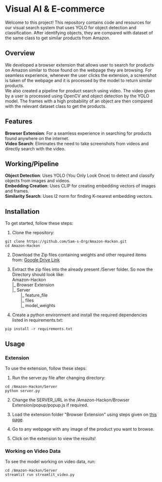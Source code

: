 # Visual AI & E-commerce
Welcome to this project! This repository contains code and resources for our visual search system that uses YOLO for object detection and classification. After identifying objects, they are compared with dataset of the same class to get similar products from Amazon.

## Overview
We developed a browser extension that allows user to search for products on Amazon similar to those found on the webpage they are browsing. For seamless experience, whenever the user clicks the extension, a screenshot is taken of the webpage and it is processed by the model to return similar products.\
We also created a pipeline for product search using video. The video given by a user is processed using OpenCV and object detection by the YOLO model. The frames with a high probability of an object are then compared with the relevant dataset class to get the products. 

## Features
**Browser Extension**: For a seamless experience in searching for products found anywhere on the internet.\
**Video Search**: Eliminates the need to take screenshots from videos and directly search with the video.

## Working/Pipeline
**Object Detection**: Uses YOLO (You Only Look Once) to detect and classify objects from images and videos.\
**Embedding Creation**: Uses CLIP for creating embedding vectors of images and frames.\
**Similarity Search**: Uses l2 norm for finding K-nearest embedding vectors.

## Installation
To get started, follow these steps:
1. Clone the repository:
```
git clone https://github.com/Sam-s-Org/Amazon-Hackon.git
cd Amazon-Hackon
```

2. Download the Zip files containing weights and other required items from: 
[Google Drive Link](https://drive.google.com/drive/folders/140h13DtZQCHc5Zt5CF00I3equNDAKSN7)

3. Extract the zip files into the already present /Server folder. So now the Directory should look like:\
Amazon-Hackon\
|_ Browser Extension\
|_ Server\
  |_ feature_file\
  |_ files\
  |_ model_weights

4. Create a python environment and install the required dependencies listed in requirements.txt:
```
pip install -r requirements.txt
```

## Usage
### Extension
To use the extension, follow these steps:
1. Run the server.py file after changing directory:
``` 
cd /Amazon-Hackon/Server
python server.py
```
2. Change the SERVER_URL in the /Amazon-Hackon/Browser Extension/popup/popup.js if required.

3. Load the extension folder "Browser Extension" using steps given on [this page](https://developer.chrome.com/docs/extensions/get-started/tutorial/hello-world#load-unpacked).

4. Go to any webpage with any image of the product you want to browse.
5. Click on the extension to view the results!

### Working on Video Data
To see the model working on video data, run:
```
cd /Amazon-Hackon/Server
streamlit run streamlit_video.py
```